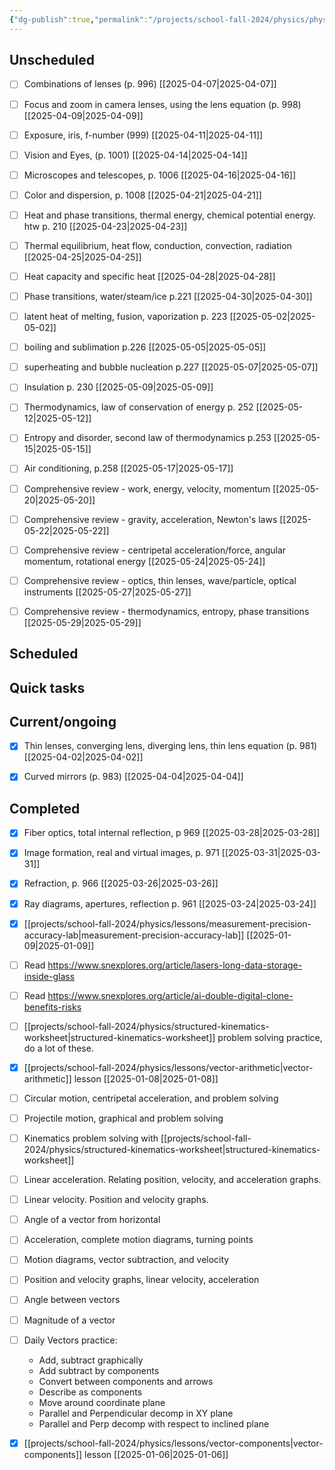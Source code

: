 ```yaml
---
{"dg-publish":true,"permalink":"/projects/school-fall-2024/physics/physics-kanban/"}
---
```



## Unscheduled

- [ ] Combinations of lenses (p. 996) [[2025-04-07\|2025-04-07]]
- [ ] Focus and zoom in camera lenses, using the lens equation (p. 998) [[2025-04-09\|2025-04-09]]
- [ ] Exposure, iris, f-number (999) [[2025-04-11\|2025-04-11]]
- [ ] Vision and Eyes, (p. 1001) [[2025-04-14\|2025-04-14]]
- [ ] Microscopes and telescopes, p. 1006 [[2025-04-16\|2025-04-16]]
- [ ] Color and dispersion, p. 1008 [[2025-04-21\|2025-04-21]]
- [ ] Heat and phase transitions, thermal energy, chemical potential energy. htw p. 210 [[2025-04-23\|2025-04-23]]
- [ ] Thermal equilibrium, heat flow, conduction, convection, radiation [[2025-04-25\|2025-04-25]]
- [ ] Heat capacity and specific heat [[2025-04-28\|2025-04-28]]
- [ ] Phase transitions, water/steam/ice p.221 [[2025-04-30\|2025-04-30]]
- [ ] latent heat of melting, fusion, vaporization p. 223 [[2025-05-02\|2025-05-02]]
- [ ] boiling and sublimation p.226 [[2025-05-05\|2025-05-05]]
- [ ] superheating and bubble nucleation p.227 [[2025-05-07\|2025-05-07]]
- [ ] Insulation p. 230 [[2025-05-09\|2025-05-09]]
- [ ] Thermodynamics, law of conservation of energy p. 252 [[2025-05-12\|2025-05-12]]
- [ ] Entropy and disorder, second law of thermodynamics p.253 [[2025-05-15\|2025-05-15]]
- [ ] Air conditioning, p.258 [[2025-05-17\|2025-05-17]]
- [ ] Comprehensive review - work, energy, velocity, momentum [[2025-05-20\|2025-05-20]]
- [ ] Comprehensive review - gravity, acceleration, Newton's laws [[2025-05-22\|2025-05-22]]
- [ ] Comprehensive review - centripetal acceleration/force, angular momentum, rotational energy [[2025-05-24\|2025-05-24]]
- [ ] Comprehensive review - optics, thin lenses, wave/particle, optical instruments [[2025-05-27\|2025-05-27]]
- [ ] Comprehensive review - thermodynamics, entropy, phase transitions [[2025-05-29\|2025-05-29]]


## Scheduled



## Quick tasks



## Current/ongoing

- [x] Thin lenses, converging lens, diverging lens, thin lens equation (p. 981) [[2025-04-02\|2025-04-02]]
- [x] Curved mirrors (p. 983) [[2025-04-04\|2025-04-04]]


## Completed

- [x] Fiber optics, total internal reflection, p 969 [[2025-03-28\|2025-03-28]]
- [x] Image formation, real and virtual images, p. 971 [[2025-03-31\|2025-03-31]]
- [x] Refraction, p. 966 [[2025-03-26\|2025-03-26]]
- [x] Ray diagrams, apertures, reflection p. 961 [[2025-03-24\|2025-03-24]]
- [x] [[projects/school-fall-2024/physics/lessons/measurement-precision-accuracy-lab\|measurement-precision-accuracy-lab]] [[2025-01-09\|2025-01-09]]
- [ ] Read https://www.snexplores.org/article/lasers-long-data-storage-inside-glass
- [ ] Read https://www.snexplores.org/article/ai-double-digital-clone-benefits-risks
- [ ] [[projects/school-fall-2024/physics/structured-kinematics-worksheet\|structured-kinematics-worksheet]] problem solving practice, do a lot of these.
- [x] [[projects/school-fall-2024/physics/lessons/vector-arithmetic\|vector-arithmetic]] lesson [[2025-01-08\|2025-01-08]]
- [ ] Circular motion, centripetal acceleration, and problem solving
- [ ] Projectile motion, graphical and problem solving
- [ ] Kinematics problem solving with [[projects/school-fall-2024/physics/structured-kinematics-worksheet\|structured-kinematics-worksheet]]
- [ ] Linear acceleration. Relating position, velocity, and acceleration graphs.
- [ ] Linear velocity. Position and velocity graphs.
- [ ] Angle of a vector from horizontal
- [ ] Acceleration, complete motion diagrams, turning points
- [ ] Motion diagrams, vector subtraction, and velocity
- [ ] Position and velocity graphs, linear velocity, acceleration
- [ ] Angle between vectors
- [ ] Magnitude of a vector
- [ ] Daily Vectors practice:
    - Add, subtract graphically
    - Add subtract by components
    - Convert between components and arrows
    - Describe as components
    - Move around coordinate plane
    - Parallel and Perpendicular decomp in XY plane
    - Parallel and Perp decomp with respect to inclined plane
- [x] [[projects/school-fall-2024/physics/lessons/vector-components\|vector-components]] lesson [[2025-01-06\|2025-01-06]]




